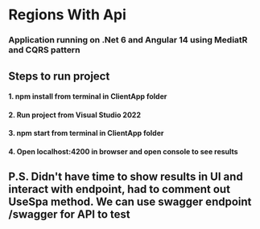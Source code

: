 
# Regions With Api

### Application running on .Net 6 and Angular 14 using MediatR and CQRS pattern

## Steps to run project

#### 1.  npm install from terminal in ClientApp folder
#### 2.  Run project from Visual Studio 2022
#### 3.  npm start from terminal in ClientApp folder
#### 4.  Open localhost:4200 in browser and open console to see results

## P.S. Didn't have time to show results in UI and interact with endpoint, had to comment out UseSpa method. We can use swagger endpoint /swagger for API to test
